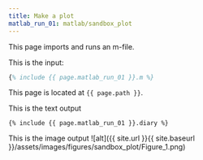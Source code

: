 ```yaml
---
title: Make a plot
matlab_run_01: matlab/sandbox_plot
---
```


This page imports and runs an m-file.


This is the input:
```matlab
{% include {{ page.matlab_run_01 }}.m %}
```

This page is located at `{{ page.path }}`.

This is the text output
```text
{% include {{ page.matlab_run_01 }}.diary %}
```

This is the image output
![alt]({{ site.url }}{{ site.baseurl }}/assets/images/figures/sandbox_plot/Figure_1.png)

